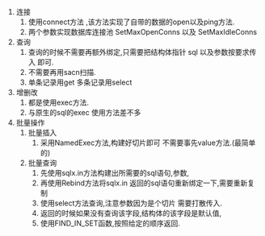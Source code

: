 1. 连接
   1. 使用connect方法 ,该方法实现了自带的数据的open以及ping方法.
   2. 两个参数实现数据库连接池  SetMaxOpenConns  以及 SetMaxIdleConns 
2. 查询
   1. 查询的时候不需要再额外绑定,只需要把结构体指针 sql  以及参数按要求传入 即可.
   2. 不需要再用sacn扫描.
   3. 单条记录用get  多条记录用select
3. 增删改
   1. 都是使用exec方法.
   2. 与原生的sql的exec 使用方法差不多
4. 批量操作
   1. 批量插入
      1. 采用NamedExec方法,构建好切片即可 不需要事先value方法.(最简单的)
   2. 批量查询
      1. 先使用sqlx.in方法构建出所需要的sql语句,参数,
      2. 再使用Rebind方法将sqlx.in 返回的sql语句重新绑定一下,需要重新复制
      3. 使用select方法查询,注意参数因为是个切片  需要打散传入.
      4. 返回的时候如果没有查询该字段,结构体的该字段是默认值,
      5. 使用FIND_IN_SET函数,按照给定的顺序返回.

